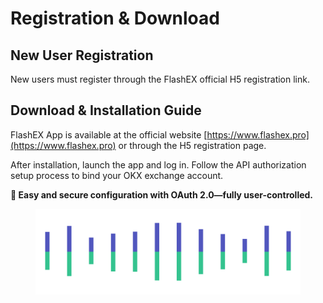 # Registration & Download

## New User Registration

New users must register through the FlashEX official H5 registration link.

## Download & Installation Guide

FlashEX App is available at the official website [https://www.flashex.pro](https://www.flashex.pro) or through the H5 registration page.

After installation, launch the app and log in. Follow the API authorization setup process to bind your OKX exchange account.

**🔐 Easy and secure configuration with OAuth 2.0—fully user-controlled.**

<figure><img src="../.gitbook/assets/Pagination.png" alt=""><figcaption></figcaption></figure>

